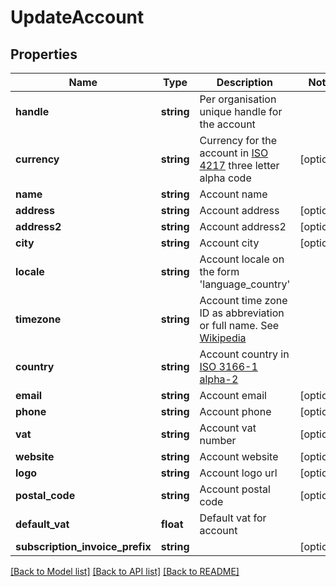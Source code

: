 # UpdateAccount

## Properties
Name | Type | Description | Notes
------------ | ------------- | ------------- | -------------
**handle** | **string** | Per organisation unique handle for the account | 
**currency** | **string** | Currency for the account in [ISO 4217](https://en.wikipedia.org/wiki/ISO_4217) three letter alpha code | [optional] 
**name** | **string** | Account name | 
**address** | **string** | Account address | [optional] 
**address2** | **string** | Account address2 | [optional] 
**city** | **string** | Account city | [optional] 
**locale** | **string** | Account locale on the form &#39;language_country&#39; | 
**timezone** | **string** | Account time zone ID as abbreviation or full name. See [Wikipedia](http://en.wikipedia.org/wiki/List_of_tz_database_time_zones) | 
**country** | **string** | Account country in [ISO 3166-1 alpha-2](http://en.wikipedia.org/wiki/ISO_3166-1_alpha-2) | 
**email** | **string** | Account email | [optional] 
**phone** | **string** | Account phone | [optional] 
**vat** | **string** | Account vat number | [optional] 
**website** | **string** | Account website | [optional] 
**logo** | **string** | Account logo url | [optional] 
**postal_code** | **string** | Account postal code | [optional] 
**default_vat** | **float** | Default vat for account | 
**subscription_invoice_prefix** | **string** |  | [optional] 

[[Back to Model list]](../README.md#documentation-for-models) [[Back to API list]](../README.md#documentation-for-api-endpoints) [[Back to README]](../README.md)


